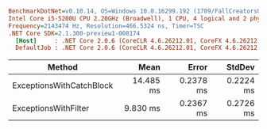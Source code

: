 ``` ini

BenchmarkDotNet=v0.10.14, OS=Windows 10.0.16299.192 (1709/FallCreatorsUpdate/Redstone3)
Intel Core i5-5200U CPU 2.20GHz (Broadwell), 1 CPU, 4 logical and 2 physical cores
Frequency=2143474 Hz, Resolution=466.5324 ns, Timer=TSC
.NET Core SDK=2.1.300-preview1-008174
  [Host]     : .NET Core 2.0.6 (CoreCLR 4.6.26212.01, CoreFX 4.6.26212.01), 64bit RyuJIT
  DefaultJob : .NET Core 2.0.6 (CoreCLR 4.6.26212.01, CoreFX 4.6.26212.01), 64bit RyuJIT


```
|                   Method |      Mean |     Error |    StdDev |
|------------------------- |----------:|----------:|----------:|
| ExceptionsWithCatchBlock | 14.485 ms | 0.2378 ms | 0.2224 ms |
|     ExceptionsWithFilter |  9.830 ms | 0.2367 ms | 0.2726 ms |
